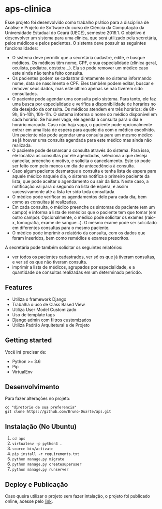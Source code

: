 # aps-clinica

Esse projeto foi desenvolvido como trabalho prático para a disciplina de Análise e Projeto de Software do curso 
de Ciência da Computação da Universidade Estadual do Ceará (UECE), semestre 2019.1. O objetivo é desenvolver um
sistema para uma clínica, que será utilizado pela secretária, pelos médicos e pelos pacientes. O sistema deve
possuir as seguintes funcionalidades:

- O sistema deve permitir que a secretária cadastre, edite, e busque médicos. Os médicos têm nome, CPF, e sua 
especialidade (clínica geral, oculista, pediatra, obstetra...). Ela só pode remover um médico caso este ainda 
não tenha feito consulta.
- Os pacientes podem se cadastrar diretamente no sistema informando nome, data de nascimento e CPF. Eles também 
podem editar, buscar e remover seus dados, mas este último apenas se não tiverem sido consultados.
- O paciente pode agendar uma consulta pelo sistema. Para tanto, ele faz uma busca por especialidade e verifica 
a disponibilidade de horários no dia desejado da consulta. Os médicos atendem em três horários: de 8h-9h, 9h-10h, 
10h-11h. O sistema informa o nome do médico disponível em cada horário. Se houver vaga, ele agenda a consulta para 
o dia e horário marcado. Caso não haja vaga, o paciente pode opcionalmente entrar em uma lista de espera para 
aquele dia com o médico escolhido. Um paciente não pode agendar uma consulta para um mesmo médico se já houver uma 
consulta agendada para este médico mas ainda não realizada.
- O paciente pode desmarcar a consulta através do sistema. Para isso, ele localiza as consultas por ele agendadas, 
seleciona a que deseja cancelar, preencho o motivo, e solicita o cancelamento. Este só pode ser feito com pelo 
menos um dia de antecedência à consulta.
- Caso algum paciente desmarque a consulta e tenha lista de espera para aquele médico naquele dia, o sistema 
notifica o primeiro paciente da lista, que pode aceitar o agendamento ou sair da lista. Neste caso, a notificação 
vai para o segundo na lista de espera, e assim sucessivamente até a lista ter sido toda consultada.
- O médico pode verificar os agendamentos dele para cada dia, bem como as consultas já realizadas.
- Em cada consulta, o médico preenche os sintomas do paciente (em um campo) e informa a lista de remédios que o 
paciente tem que tomar (em outro campo). Opcionalmente, o médico pode solicitar os exames (raio-x, tomografia, 
exame de sangue...). O mesmo exame pode ser solicitado em diferentes consultas para o mesmo paciente.
- O médico pode imprimir o relatório da consulta, com os dados que foram inseridos, bem como remédios e exames 
prescritos.

A secretária pode também solicitar os seguintes relatórios:

- ver todos os pacientes cadastrados, ver só os que já tiveram consultas, e ver só os que não tiveram consulta.
- imprimir a lista de médicos, agrupados por especialidade, e a quantidade de consultas realizadas em um 
determinado período.


## Features

- Utiliza o framework Django
- Trabalha o uso de Class Based View
- Utiliza User Model Customizado
- Uso de template tags
- Django admin com filtros customizados
- Utiliza Padrão Arquitetural e de Projeto

## Getting started

Você irá precisar de:

- Python >= 3.6
- Pip
- VirtualEnv

## Desenvolvimento

Para fazer alterações no projeto:

```
cd "diretorio de sua preferencia"
git clone https://github.com/Bruno-Duarte/aps.git
```

## Instalação (No Ubuntu)

1. `cd aps`
2. `virtualenv -p python3 .`
3. `source bin/activate`
4. `pip install -r requirements.txt`
5. `python manage.py migrate`
6. `python manage.py createsuperuser`
7. `python manage.py runserver`


## Deploy e Publicação

Caso queira utilizar o projeto sem fazer intalação, o projeto foi publicado online, acesse pelo [link](https://aps-clinica.herokuapp.com/).
